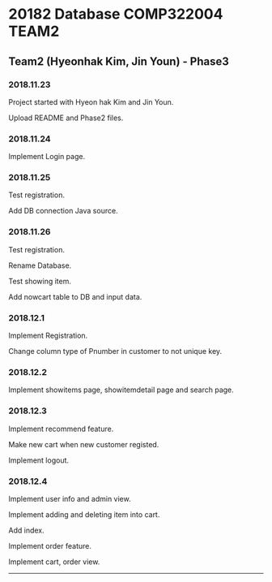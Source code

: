# 20182 Database COMP322004 TEAM2

## Team2 (Hyeonhak Kim, Jin Youn) - Phase3

### 2018.11.23 

Project started with Hyeon hak Kim and Jin Youn.

Upload README and Phase2 files.

### 2018.11.24

Implement Login page.

### 2018.11.25

Test registration.

Add DB connection Java source.

### 2018.11.26

Test registration.

Rename Database.

Test showing item.

Add nowcart table to DB and input data.

### 2018.12.1

Implement Registration.

Change column type of Pnumber in customer to not unique key.

### 2018.12.2

Implement showitems page, showitemdetail page and search page.

### 2018.12.3

Implement recommend feature.

Make new cart when new customer registed.

Implement logout.

### 2018.12.4

Implement user info and admin view.

Implement adding and deleting item into cart.

Add index.

Implement order feature.

Implement cart, order view.

-----------------
